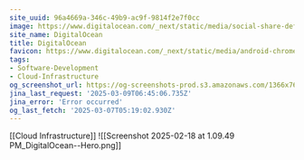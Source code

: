 ```yaml
---
site_uuid: 96a4669a-346c-49b9-ac9f-9814f2e7f0cc
image: https://www.digitalocean.com/_next/static/media/social-share-default.e8530e9e.jpeg
site_name: DigitalOcean
title: DigitalOcean
favicon: https://www.digitalocean.com/_next/static/media/android-chrome-512x512.5f2e6221.png
tags:
- Software-Development
- Cloud-Infrastructure
og_screenshot_url: https://og-screenshots-prod.s3.amazonaws.com/1366x768/80/false/399f1c951f7294deb9f1126dac6645317590a67b2723e2940a0727b8ad682566.jpeg
jina_last_request: '2025-03-09T06:45:06.735Z'
jina_error: 'Error occurred'
og_last_fetch: '2025-03-07T05:19:02.930Z'
---
```

[[Cloud Infrastructure]]
![[Screenshot 2025-02-18 at 1.09.49 PM_DigitalOcean--Hero.png]]
